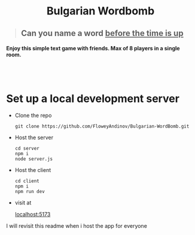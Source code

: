 <h1 align="center"> Bulgarian Wordbomb </h1>

> ## Can you name a word <ins>before the time is up</ins>

<h4> Enjoy this simple text game with friends. Max of 8 players in a single room.</h4>

<br/>
<br/>

<h1>Set up a local development server</h1>

<ul>
<li> Clone the repo </li>
  
```
git clone https://github.com/FloweyAndinov/Bulgarian-WordBomb.git
```

<li> Host the server</li>

```
cd server
npm i
node server.js
```
<li>Host the client</li>

```
cd client
npm i
npm run dev
```

<li>visit at </li>

[localhost:5173](http://localhost:5173)


</ul>

I will revisit this readme when i host the app for everyone
